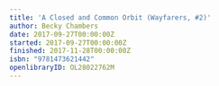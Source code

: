 ```yaml
---
title: 'A Closed and Common Orbit (Wayfarers, #2)'
author: Becky Chambers
date: 2017-09-27T00:00:00Z
started: 2017-09-27T00:00:00Z
finished: 2017-11-28T00:00:00Z
isbn: "9781473621442"
openlibraryID: OL28022762M
---
```

